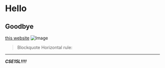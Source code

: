 # Hello
## Goodbye
[this website](https://lemniskater.github.io/cse15l-lab-reports/)
![Image]([https://www.google.com/url?sa=i&url=https%3A%2F%2Fwww.smithsonianmag.com%2Fscience-nature%2Fbuilding-a-better-banana-70543194%2F&psig=AOvVaw06vk5uEWmSXVK0M-n1BbgA&ust=1680914391061000&source=images&cd=vfe&ved=0CBAQjRxqFwoTCIjlqpvElv4CFQAAAAAdAAAAABAE](https://th-thumbnailer.cdn-si-edu.com/4Nq8HbTKgX6djk07DqHqRsRuFq0=/1000x750/filters:no_upscale()/https://tf-cmsv2-smithsonianmag-media.s3.amazonaws.com/filer/d5/24/d5243019-e0fc-4b3c-8cdb-48e22f38bff2/istock-183380744.jpg))
> Blockquote
Horizontal rule:
---
***CSE15L!!!!***
